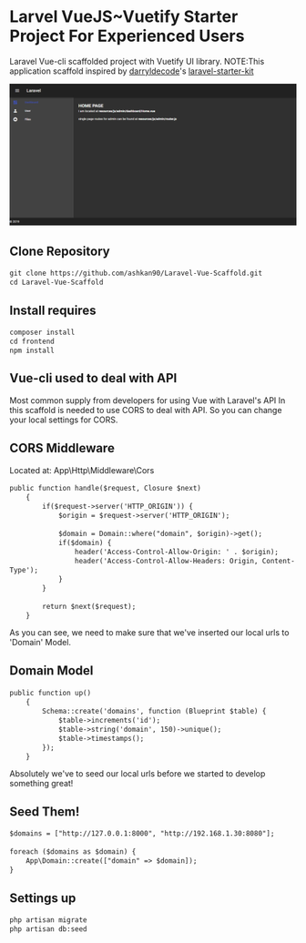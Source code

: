 # Larvel VueJS~Vuetify Starter Project For Experienced Users

Laravel Vue-cli scaffolded project with Vuetify UI library. 
NOTE:This application scaffold inspired by <a href="https://github.com/darryldecode">darryldecode</a>'s <a href="https://github.com/darryldecode/laravel-starter-kit">laravel-starter-kit</a>

![application](https://github.com/ashkan90/Laravel-Vue-Scaffold/blob/master/application.png?raw=true)

## Clone Repository
```
git clone https://github.com/ashkan90/Laravel-Vue-Scaffold.git 
cd Laravel-Vue-Scaffold
```

## Install requires
```
composer install
cd frontend
npm install
```
## Vue-cli used to deal with API
Most common supply from developers for using Vue with Laravel's API
In this scaffold is needed to use CORS to deal with API.
So you can change your local settings for CORS.

## CORS Middleware
Located at: App\Http\Middleware\Cors
```
public function handle($request, Closure $next)
    {
        if($request->server('HTTP_ORIGIN')) {
            $origin = $request->server('HTTP_ORIGIN');
            
            $domain = Domain::where("domain", $origin)->get();
            if($domain) {
                header('Access-Control-Allow-Origin: ' . $origin);
                header('Access-Control-Allow-Headers: Origin, Content-Type');
            }
        }

        return $next($request);
    }
```
As you can see, we need to make sure that we've inserted our local urls to 'Domain' Model.

## Domain Model
```
public function up()
    {
        Schema::create('domains', function (Blueprint $table) {
            $table->increments('id');
            $table->string('domain', 150)->unique();
            $table->timestamps();
        });
    }
```

Absolutely we've to seed our local urls before we started to develop something great!
## Seed Them!
```
$domains = ["http://127.0.0.1:8000", "http://192.168.1.30:8080"];

foreach ($domains as $domain) {
    App\Domain::create(["domain" => $domain]);
}
```
## Settings up 
```
php artisan migrate
php artisan db:seed
```


